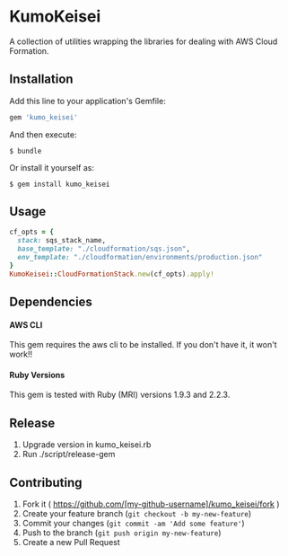 # KumoKeisei

A collection of utilities wrapping the libraries for dealing with AWS Cloud Formation.

## Installation

Add this line to your application's Gemfile:

```ruby
gem 'kumo_keisei'
```

And then execute:

    $ bundle

Or install it yourself as:

    $ gem install kumo_keisei

## Usage

```ruby
cf_opts = {
  stack: sqs_stack_name,
  base_template: "./cloudformation/sqs.json",
  env_template: "./cloudformation/environments/production.json"
}
KumoKeisei::CloudFormationStack.new(cf_opts).apply!
```

## Dependencies

#### AWS CLI

This gem requires the aws cli to be installed. If you don't have it, it won't work!!

#### Ruby Versions

This gem is tested with Ruby (MRI) versions 1.9.3 and 2.2.3.

## Release

1. Upgrade version in kumo_keisei.rb
2. Run ./script/release-gem

## Contributing

1. Fork it ( https://github.com/[my-github-username]/kumo_keisei/fork )
2. Create your feature branch (`git checkout -b my-new-feature`)
3. Commit your changes (`git commit -am 'Add some feature'`)
4. Push to the branch (`git push origin my-new-feature`)
5. Create a new Pull Request
